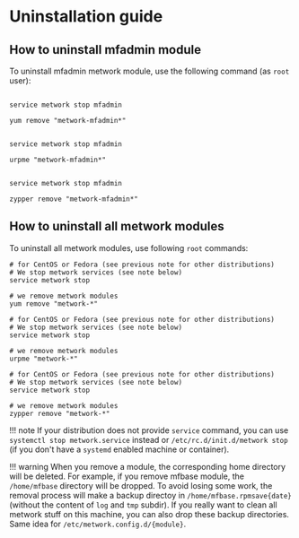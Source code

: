 # Uninstallation guide

## How to uninstall mfadmin module

To uninstall mfadmin metwork module, use the following command (as `root` user):

```console tab="CentOS/Fedora"

service metwork stop mfadmin

yum remove "metwork-mfadmin*"
```

```console tab="Mageia"

service metwork stop mfadmin

urpme "metwork-mfadmin*"
```

```console tab="SUSE"

service metwork stop mfadmin

zypper remove "metwork-mfadmin*"
```

## How to uninstall all metwork modules

To uninstall all metwork modules, use following `root` commands:

```console tab="CentOS/Fedora"
# for CentOS or Fedora (see previous note for other distributions)
# We stop metwork services (see note below)
service metwork stop

# we remove metwork modules
yum remove "metwork-*"
```

```console tab="Mageia"
# for CentOS or Fedora (see previous note for other distributions)
# We stop metwork services (see note below)
service metwork stop

# we remove metwork modules
urpme "metwork-*"
```

```console tab="SUSE"
# for CentOS or Fedora (see previous note for other distributions)
# We stop metwork services (see note below)
service metwork stop

# we remove metwork modules
zypper remove "metwork-*"
```

!!! note
    If your distribution does not provide `service` command, you can use
    `systemctl stop metwork.service` instead or `/etc/rc.d/init.d/metwork stop`
    (if you don't have a `systemd` enabled machine or container).

!!! warning
    When you remove a module, the corresponding home directory will be deleted.
    For example, if you remove mfbase module, the `/home/mfbase` directory
    will be dropped. To avoid losing some work, the removal process will make a
    backup directoy in `/home/mfbase.rpmsave{date}` (without the content of
    `log` and `tmp` subdir). If you really want to clean all metwork stuff on
    this machine, you can also drop these backup directories. Same idea for
    `/etc/metwork.config.d/{module}`.
